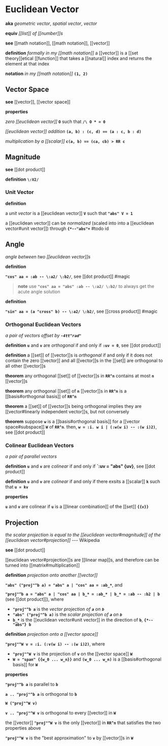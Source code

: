 # Euclidean Vector

**aka** _geometric vector_, _spatial vector_, _vector_

**equiv** _[[list]] of [[number]]s_

**see** [[math notation]], [[math notation]], [[vector]]

**definition** _formally in my [[math notation]]_ a [[vector]] is a [[set theory]]etical [[function]] that takes a [[natural]] index and returns the element at that index

**notation** _in my [[math notation]]_ **`(1, 2)`**

## Vector Space

**see** [[vector]], [[vector space]]

**properties**

_zero [[euclidean vector]]_ **`O`** such that **`/\ O * = 0`**

_[[euclidean vector]] addition_ **`(a, b) : (c, d) == (a : c, b : d)`**

_multiplication by a [[scalar]]_ **`c(a, b) == (ca, cb) > RR c`**

## Magnitude

**see** [[dot product]]

**definition** **`\:V2/`**

### Unit Vector

**definition**

a _unit vector_ is a [[euclidean vector]] **`V`** such that **`"abs" V = 1`**

a [[euclidean vector]] can be _normalized_ (scaled into into a [[euclidean vector#unit vector]]) through **`{*--"abs"+`** #todo id

## Angle

_angle between two [[euclidean vector]]s_

**definition**

**`"cos" aa = :ab -- \:a2/ \:b2/`**, see [[dot product]] #magic

> **note** use **`"cos" aa = "abs" :ab -- \:a2/ \:b2/`** to always get the acute angle solution

**definition**

**`"sin" aa = (a "cross" b) -- \:a2/ \:b2/`**, see [[cross product]] #magic

### Orthogonal Euclidean Vectors

_a pair of vectors offset by **`-4tt"rad"`**_

**definition** **`u`** and **`v`** are _orthogonal_ if and only if **`:uv = 0`**, see [[dot product]]

**definition** a [[set]] of [[vector]]s is _orthogonal_ if and only if it does not contain the zero [[vector]] and all [[vector]]s in the [[set]] are orthogonal to all other [[vector]]s

**theorem** any orthogonal [[set]] of [[vector]]s in **`RR^n`** contains at most **`n`** [[vector]]s

**theorem** any orthogonal [[set]] of **`n`** [[vector]]s in **`RR^n`** is a [[basis#orthogonal basis]] of **`RR^n`**

**theorem** a [[set]] of [[vector]]s being orthogonal implies they are [[vector#linearly independent vector]]s, but not conversely

**theorem** suppose **`w`** is a [[basis#orthogonal basis]] for a [[vector space#subspace]] **`W`** of **`RR^n`**. then, **`w = :i. w i | (:w(w i) -- :(w i)2)`**, see [[dot product]]

### Colinear Euclidean Vectors

_a pair of parallel vectors_

**definition** **`u`** and **`v`** are _colinear_ if and only if **`:uv = "abs" {uv}**, see [[dot product]]

**definition** **`u`** and **`v`** are _colinear_ if and only if there exsits a [[scalar]] **`k`** such that **`u = kv`**

**properties**

**`u`** and **`v`** are colinear if **`u`** is a [[linear combination]] of the [[set]] **`{{v}}`**

## Projection

_the scalar projection is equal to the [[euclidean vector#magnitude]] of the [[euclidean vector#projection]]_ --- Wikipedia

**see** [[dot product]]

[[euclidean vector#projection]]s are [[linear map]]s, and therefore can be turned into [[matrix#multiplication]]

**definition** _projection onto another [[vector]]_

**`"abs" ("proj"^b a) = "abs" a | "cos" aa = :ab_*`**, and

**`"proj"^b a = "abs" a | "cos" aa | b_* = :ab_* | b_* = :ab -- :b2 | b`** (see [[dot product]]), where

- **`"proj"^b a`** is the _vector projection of **`a`** on **`b`**_
- **`"abs" ("proj"^b a)`** is the _scalar projection of **`a`** on **`b`**_
- **`b_*`** is the [[euclidean vector#unit vector]] in the direction of **`b`**, **`{*--"abs"} b`**

**definition** _projection onto a [[vector space]]_

**`"proj"^W v = :i. (:v(w i) -- :(w i)2)`**, where

- **`"proj"^W v`** is the projection of **`v`** on the [[vector space]] **`W`**
- **`W = "span" {{w_0 ... w_n}}`** and **`(w_0 ... w_n)`** is a [[basis#orthogonal basis]] for **`W`**

**properties**

**`"proj"^b a`** is parallel to **`b`**

**`a .. "proj"^b a`** is orthogonal to **`b`**

**`W ("proj"^W v)`**

**`v .. "proj"^W v`** is orthogonal to every [[vector]] in **`W`**

the [[vector]] **`"proj"^W v`** is the only [[vector]] in **`RR^n`** that satisfies the two properties above

**`"proj"^W v`** is the "best approximation" to **`v`** by [[vector]]s in **`W`**
